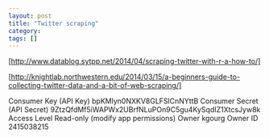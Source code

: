 ```yaml
---
layout: post
title: "Twitter scraping"
category: 
tags: []
---
```


[http://www.datablog.sytpp.net/2014/04/scraping-twitter-with-r-a-how-to/]

[http://knightlab.northwestern.edu/2014/03/15/a-beginners-guide-to-collecting-twitter-data-and-a-bit-of-web-scraping/]

Consumer Key (API Key) bpKMlyn0NXKV8GLFSlCnNYttB
Consumer Secret (API Secret) 9ZtzQfdMf5iWAPWx2UBrfNLuPOn9C5gu4KySqdIZ1XtcsJyw8k
Access Level Read-only (modify app permissions)
Owner kgourg
Owner ID 2415038215 
